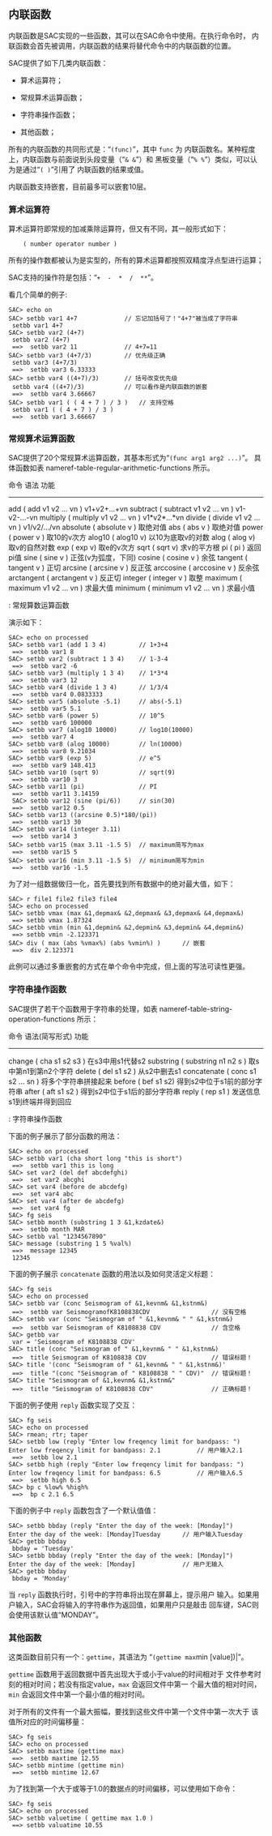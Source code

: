## 内联函数

内联函数是SAC实现的一些函数，其可以在SAC命令中使用。在执行命令时，
内联函数会首先被调用，内联函数的结果将替代命令中的内联函数的位置。

SAC提供了如下几类内联函数：

-   算术运算符；

-   常规算术运算函数；

-   字符串操作函数；

-   其他函数；

所有的内联函数的共同形式是：“`(func)`”，其中 `func` 为
内联函数名。某种程度上，内联函数与前面说到头段变量（“`& &`”）和
黑板变量（“`% %`”）类似，可以认为是通过“`( )`”引用了
内联函数的结果或值。

内联函数支持嵌套，目前最多可以嵌套10层。

### 算术运算符

算术运算符即常规的加减乘除运算符，但又有不同，其一般形式如下：

``` {.bash}
    ( number operator number )
```

所有的操作数都被认为是实型的，所有的算术运算都按照双精度浮点型进行运算；

SAC支持的操作符是包括：“` +  -  *  /  ** `”。

看几个简单的例子:

``` {.bash}
SAC> echo on
SAC> setbb var1 4+7             // 忘记加括号了！"4+7"被当成了字符串
 setbb var1 4+7
SAC> setbb var2 (4+7)
 setbb var2 (4+7)
 ==>  setbb var2 11             // 4+7=11
SAC> setbb var3 (4+7/3)         // 优先级正确
 setbb var3 (4+7/3)
 ==>  setbb var3 6.33333
SAC> setbb var4 ((4+7)/3)       // 括号改变优先级
 setbb var4 ((4+7)/3)           // 可以看作是内联函数的嵌套
 ==>  setbb var4 3.66667
SAC> setbb var1 ( ( 4 + 7 ) / 3 )   // 支持空格
 setbb var1 ( ( 4 + 7 ) / 3 )
 ==>  setbb var1 3.66667
```

### 常规算术运算函数

SAC提供了20个常规算术运算函数，其基本形式为“`(func arg1 arg2 ...)`”。
具体函数如表 nameref-table-regular-arithmetic-functions 所示。

  命令         语法                        功能
  ------------ --------------------------- ---------------------
  add          ( add v1 v2 ... vn )        v1+v2+...+vn
  subtract     ( subtract v1 v2 ... vn )   v1-v2-...-vn
  multiply     ( multiply v1 v2 ... vn )   v1\*v2\*...\*vn
  divide       ( divide v1 v2 ... vn )     v1/v2/.../vn
  absolute     ( absolute v )              取绝对值
  abs          ( abs v )                   取绝对值
  power        ( power v )                 取10的v次方
  alog10       ( alog10 v)                 以10为底取v的对数
  alog         ( alog v)                   取v的自然对数
  exp          ( exp v)                    取e的v次方
  sqrt         ( sqrt v)                   求v的平方根
  pi           ( pi )                      返回pi值
  sine         ( sine v )                  正弦(v为弧度，下同)
  cosine       ( cosine v )                余弦
  tangent      ( tangent v )               正切
  arcsine      ( arcsine v )               反正弦
  arccosine    ( arccosine v )             反余弦
  arctangent   ( arctangent v )            反正切
  integer      ( integer v )               取整
  maximum      ( maximum v1 v2 ... vn )    求最大值
  minimum      ( minimum v1 v2 ... vn )    求最小值

  : 常规算数运算函数<span
  data-label="table:regular-arithmetic-functions"></span>

演示如下：

``` {.bash}
SAC> echo on processed
SAC> setbb var1 (add 1 3 4)         // 1+3+4
 ==>  setbb var1 8
SAC> setbb var2 (subtract 1 3 4)    // 1-3-4
 ==>  setbb var2 -6
SAC> setbb var3 (multiply 1 3 4)    // 1*3*4
 ==>  setbb var3 12
SAC> setbb var4 (divide 1 3 4)      // 1/3/4
 ==>  setbb var4 0.0833333
SAC> setbb var5 (absolute -5.1)     // abs(-5.1)
 ==>  setbb var5 5.1
SAC> setbb var6 (power 5)           // 10^5
 ==>  setbb var6 100000
SAC> setbb var7 (alog10 10000)      // log10(10000)
 ==>  setbb var7 4
SAC> setbb var8 (alog 10000)        // ln(10000)
 ==>  setbb var8 9.21034
SAC> setbb var9 (exp 5)             // e^5
 ==>  setbb var9 148.413
SAC> setbb var10 (sqrt 9)           // sqrt(9)
 ==>  setbb var10 3
SAC> setbb var11 (pi)               // PI
 ==>  setbb var11 3.14159
 SAC> setbb var12 (sine (pi/6))     // sin(30)
 ==>  setbb var12 0.5
SAC> setbb var13 ((arcsine 0.5)*180/(pi))
 ==>  setbb var13 30
SAC> setbb var14 (integer 3.11)
 ==>  setbb var14 3
SAC> setbb var15 (max 3.11 -1.5 5)  // maximum简写为max
 ==>  setbb var15 5
SAC> setbb var16 (min 3.11 -1.5 5)  // minimum简写为min
 ==>  setbb var16 -1.5
```

为了对一组数据做归一化，首先要找到所有数据中的绝对最大值，如下：

``` {.bash}
SAC> r file1 file2 file3 file4
SAC> echo on processed
SAC> setbb vmax (max &1,depmax& &2,depmax& &3,depmax& &4,depmax&)
 ==> setbb vmax 1.87324
SAC> setbb vmin (min &1,depmin& &2,depmin& &3,depmin& &4,depmin&)
 ==> setbb vmin -2.123371
SAC> div ( max (abs %vmax%) (abs %vmin%) )      // 嵌套
 ==>  div 2.123371
```

此例可以通过多重嵌套的方式在单个命令中完成，但上面的写法可读性更强。

### 字符串操作函数

SAC提供了若干个函数用于字符串的处理，如表
nameref-table-string-operation-functions 所示：

  命令          语法(简写形式)          功能
  ------------- ----------------------- ------------------------------
  change        ( cha s1 s2 s3 )        在s3中用s1代替s2
  substring     ( substring n1 n2 s )   取s中第n1到第n2个字符
  delete        ( del s1 s2 )           从s2中删去s1
  concatenate   ( conc s1 s2 ... sn )   将多个字符串拼接起来
  before        ( bef s1 s2)            得到s2中位于s1前的部分字符串
  after         ( aft s1 s2 )           得到s2中位于s1后的部分字符串
  reply         ( rep s1 )              发送信息s1到终端并得到回应

  : 字符串操作函数<span
  data-label="table:string-operation-functions"></span>

下面的例子展示了部分函数的用法：

``` {.bash}
SAC> echo on processed
SAC> setbb var1 (cha short long "this is short")
 ==>  setbb var1 this is long
SAC> set var2 (del def abcdefghi)
 ==>  set var2 abcghi
SAC> set var4 (before de abcdefg)
 ==>  set var4 abc
SAC> set var4 (after de abcdefg)
 ==>  set var4 fg
SAC> fg seis
SAC> setbb month (substring 1 3 &1,kzdate&)
 ==>  setbb month MAR
SAC> setbb val "1234567890"
SAC> message (substring 1 5 %val%)
 ==>  message 12345
 12345
```

下面的例子展示 `concatenate` 函数的用法以及如何灵活定义标题：

``` {.bash}
SAC> fg seis
SAC> echo on processed
SAC> setbb var (conc Seismogram of &1,kevnm& &1,kstnm&)
 ==>  setbb var SeismogramofK8108838CDV                 // 没有空格
SAC> setbb var (conc "Seismogram of " &1,kevnm& " " &1,kstnm&)
 ==>  setbb var Seismogram of K8108838 CDV              // 含空格
SAC> getbb var
 var = 'Seismogram of K8108838 CDV'
SAC> title (conc "Seismogram of " &1,kevnm& " " &1,kstnm&)
 ==>  title Seismogram of K8108838 CDV                  // 错误标题！
SAC> title '(conc "Seismogram of " &1,kevnm& " " &1,kstnm&)'
 ==>  title "(conc "Seismogram of " K8108838 " " CDV)"  // 错误标题！
SAC> title "Seismogram of &1,kevnm& &1,kstnm&"
 ==>  title "Seismogram of K8108838 CDV"                // 正确标题！
```

下面的例子使用 `reply` 函数实现了交互：

``` {.bash}
SAC> fg seis
SAC> echo on processed
SAC> rmean; rtr; taper
SAC> setbb low (reply "Enter low freqency limit for bandpass: ")
Enter low freqency limit for bandpass: 2.1          // 用户输入2.1
 ==>  setbb low 2.1
SAC> setbb high (reply "Enter low freqency limit for bandpass: ")
Enter low freqency limit for bandpass: 6.5          // 用户输入6.5
 ==>  setbb high 6.5
SAC> bp c %low% %high%
 ==>  bp c 2.1 6.5
```

下面的例子中 `reply` 函数包含了一个默认值值：

``` {.bash}
SAC> setbb bbday (reply "Enter the day of the week: [Monday]")
Enter the day of the week: [Monday]Tuesday      // 用户输入Tuesday
SAC> getbb bbday
 bbday = 'Tuesday'
SAC> setbb bbday (reply "Enter the day of the week: [Monday]")
Enter the day of the week: [Monday]             // 用户无输入
SAC> getbb bbday
 bbday = 'Monday'
```

当 `reply` 函数执行时，引号中的字符串将出现在屏幕上，提示用户
输入。如果用户输入，SAC会将输入的字符串作为返回值，如果用户只是敲击
回车键，SAC则会使用该默认值“MONDAY”。

### 其他函数

这类函数目前只有一个：`gettime`，其语法为 “`(gettime max`min
\[value\])|”。

`gettime` 函数用于返回数据中首先出现大于或小于value的时间相对于
文件参考时刻的相对时间；若没有指定value，`max` 会返回文件中第一
个最大值的相对时间，`min` 会返回文件中第一个最小值的相对时间。

对于所有的文件有一个最大振幅，要找到这些文件中第一个文件中第一次大于
该值所对应的时间偏移量：

``` {.bash}
SAC> fg seis
SAC> echo on processed
SAC> setbb maxtime (gettime max)
 ==>  setbb maxtime 12.55
SAC> setbb mintime (gettime min)
 ==>  setbb mintime 12.67
```

为了找到第一个大于或等于1.0的数据点的时间偏移，可以使用如下命令：

``` {.bash}
SAC> fg seis
SAC> echo on processed
SAC> setbb valuetime ( gettime max 1.0 )
 ==> setbb valuatime 10.55
```

